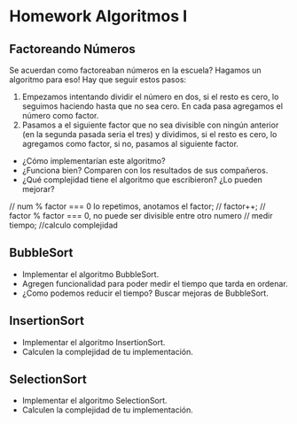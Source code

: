 # Homework Algoritmos I

## Factoreando Números

Se acuerdan como factoreaban números en la escuela? Hagamos un algoritmo para eso! Hay que seguir estos pasos:

1. Empezamos intentando dividir el número en dos, si el resto es cero, lo seguimos haciendo hasta que no sea cero. En cada pasa agregamos el número como factor.
2. Pasamos a el siguiente factor que no sea divisible con ningún anterior (en la segunda pasada seria el tres) y dividimos, si el resto es cero, lo agregamos como factor, si no, pasamos al siguiente factor.

- ¿Cómo implementarían este algoritmo?
- ¿Funciona bien? Comparen con los resultados de sus compañeros.
- ¿Qué complejidad tiene el algoritmo que escribieron? ¿Lo pueden mejorar?

// num % factor === 0 lo repetimos, anotamos el factor; 
// factor++; 
// factor % factor === 0, no puede ser divisible entre otro numero
// medir tiempo;
//calculo complejidad

## BubbleSort

- Implementar el algoritmo BubbleSort.
- Agregen funcionalidad para poder medir el tiempo que tarda en ordenar.
- ¿Como podemos reducir el tiempo? Buscar mejoras de BubbleSort.


## InsertionSort

- Implementar el algoritmo InsertionSort.
- Calculen la complejidad de tu implementación.

## SelectionSort

- Implementar el algoritmo SelectionSort.
- Calculen la complejidad de tu implementación.
